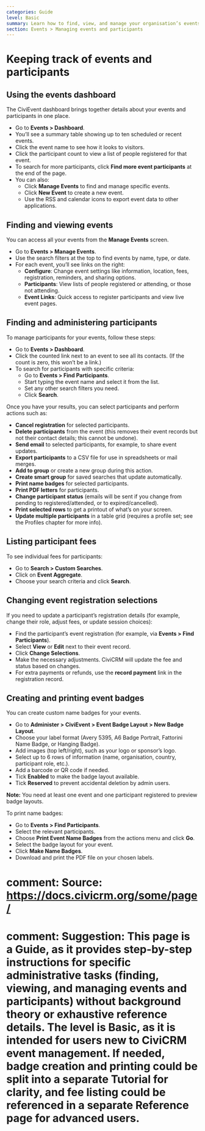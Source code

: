 ```yaml
---
categories: Guide
level: Basic
summary: Learn how to find, view, and manage your organisation’s events and participants in CiviCRM using easy-to-follow steps.
section: Events > Managing events and participants
---
```


# Keeping track of events and participants

## Using the events dashboard

The CiviEvent dashboard brings together details about your events and participants in one place.

- Go to **Events > Dashboard**.
- You’ll see a summary table showing up to ten scheduled or recent events.
- Click the event name to see how it looks to visitors.
- Click the participant count to view a list of people registered for that event.
- To search for more participants, click **Find more event participants** at the end of the page.
- You can also:
  - Click **Manage Events** to find and manage specific events.
  - Click **New Event** to create a new event.
  - Use the RSS and calendar icons to export event data to other applications.

## Finding and viewing events

You can access all your events from the **Manage Events** screen.

- Go to **Events > Manage Events**.
- Use the search filters at the top to find events by name, type, or date.
- For each event, you’ll see links on the right:
  - **Configure**: Change event settings like information, location, fees, registration, reminders, and sharing options.
  - **Participants**: View lists of people registered or attending, or those not attending.
  - **Event Links**: Quick access to register participants and view live event pages.

## Finding and administering participants

To manage participants for your events, follow these steps:

- Go to **Events > Dashboard**.
- Click the counted link next to an event to see all its contacts. (If the count is zero, this won’t be a link.)
- To search for participants with specific criteria:
  - Go to **Events > Find Participants**.
  - Start typing the event name and select it from the list.
  - Set any other search filters you need.
  - Click **Search**.

Once you have your results, you can select participants and perform actions such as:

- **Cancel registration** for selected participants.
- **Delete participants** from the event (this removes their event records but not their contact details; this cannot be undone).
- **Send email** to selected participants, for example, to share event updates.
- **Export participants** to a CSV file for use in spreadsheets or mail merges.
- **Add to group** or create a new group during this action.
- **Create smart group** for saved searches that update automatically.
- **Print name badges** for selected participants.
- **Print PDF letters** for participants.
- **Change participant status** (emails will be sent if you change from pending to registered/attended, or to expired/cancelled).
- **Print selected rows** to get a printout of what’s on your screen.
- **Update multiple participants** in a table grid (requires a profile set; see the Profiles chapter for more info).

## Listing participant fees

To see individual fees for participants:

- Go to **Search > Custom Searches**.
- Click on **Event Aggregate**.
- Choose your search criteria and click **Search**.

## Changing event registration selections

If you need to update a participant’s registration details (for example, change their role, adjust fees, or update session choices):

- Find the participant’s event registration (for example, via **Events > Find Participants**).
- Select **View** or **Edit** next to their event record.
- Click **Change Selections**.
- Make the necessary adjustments. CiviCRM will update the fee and status based on changes.
- For extra payments or refunds, use the **record payment** link in the registration record.

## Creating and printing event badges

You can create custom name badges for your events.

- Go to **Administer > CiviEvent > Event Badge Layout > New Badge Layout**.
- Choose your label format (Avery 5395, A6 Badge Portrait, Fattorini Name Badge, or Hanging Badge).
- Add images (top left/right), such as your logo or sponsor’s logo.
- Select up to 6 rows of information (name, organisation, country, participant role, etc.).
- Add a barcode or QR code if needed.
- Tick **Enabled** to make the badge layout available.
- Tick **Reserved** to prevent accidental deletion by admin users.

**Note:** You need at least one event and one participant registered to preview badge layouts.

To print name badges:

- Go to **Events > Find Participants**.
- Select the relevant participants.
- Choose **Print Event Name Badges** from the actions menu and click **Go**.
- Select the badge layout for your event.
- Click **Make Name Badges**.
- Download and print the PDF file on your chosen labels.

# comment: Source: https://docs.civicrm.org/some/page/
# comment: Suggestion: This page is a Guide, as it provides step-by-step instructions for specific administrative tasks (finding, viewing, and managing events and participants) without background theory or exhaustive reference details. The level is Basic, as it is intended for users new to CiviCRM event management. If needed, badge creation and printing could be split into a separate Tutorial for clarity, and fee listing could be referenced in a separate Reference page for advanced users.
